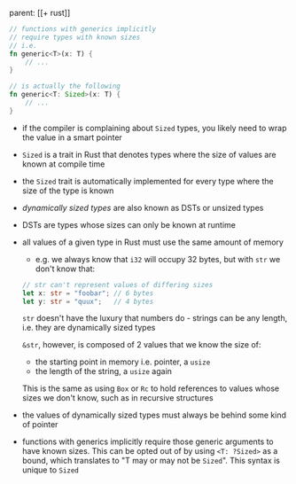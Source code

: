 parent: [[+ rust]]

```rust
// functions with generics implicitly
// require types with known sizes
// i.e.
fn generic<T>(x: T) {
	// ...
}

// is actually the following
fn generic<T: Sized>(x: T) {
	// ...
}
```

- if the compiler is complaining about `Sized` types, you likely need to wrap the value in a smart pointer
- `Sized` is a trait in Rust that denotes types where the size of values are known at compile time
- the `Sized` trait is automatically implemented for every type where the size of the type is known
- *dynamically sized types* are also known as DSTs or unsized types
- DSTs are types whose sizes can only be known at runtime
- all values of a given type in Rust must use the same amount of memory
	- e.g. we always know that `i32` will occupy 32 bytes, but with `str` we don't know that:

	```rust
	// str can't represent values of differing sizes
	let x: str = "foobar"; // 6 bytes
	let y: str = "quux";   // 4 bytes
	```
	`str` doesn't have the luxury that numbers do - strings can be any length, i.e. they are dynamically sized types
	
	`&str`, however, is composed of 2 values that we know the size of:
	- the starting point in memory i.e. pointer, a `usize`
	- the length of the string, a `usize` again
	
	This is the same as using `Box` or `Rc` to hold references to values whose sizes we don't know, such as in recursive structures
- the values of dynamically sized types must always be behind some kind of pointer
- functions with generics implicitly require those generic arguments to have known sizes. This can be opted out of by using `<T: ?Sized>` as a bound, which translates to "T may or may not be `Sized`". This syntax is unique to `Sized`
